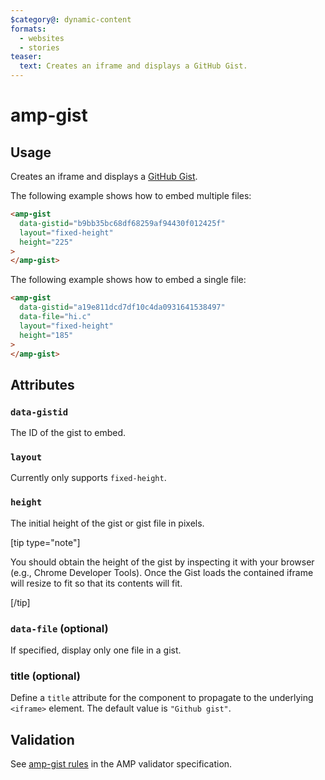 ```yaml
---
$category@: dynamic-content
formats:
  - websites
  - stories
teaser:
  text: Creates an iframe and displays a GitHub Gist.
---
```


# amp-gist

## Usage

Creates an iframe and displays a [GitHub Gist](https://docs.github.com/en/github/writing-on-github/creating-gists).

The following example shows how to embed multiple files:

```html
<amp-gist
  data-gistid="b9bb35bc68df68259af94430f012425f"
  layout="fixed-height"
  height="225"
>
</amp-gist>
```

The following example shows how to embed a single file:

```html
<amp-gist
  data-gistid="a19e811dcd7df10c4da0931641538497"
  data-file="hi.c"
  layout="fixed-height"
  height="185"
>
</amp-gist>
```

## Attributes

### `data-gistid`

The ID of the gist to embed.

### `layout`

Currently only supports `fixed-height`.

### `height`

The initial height of the gist or gist file in pixels.

[tip type="note"]

You should obtain the height of the gist by inspecting it with your browser
(e.g., Chrome Developer Tools). Once the Gist loads the contained iframe will
resize to fit so that its contents will fit.

[/tip]

### `data-file` (optional)

If specified, display only one file in a gist.

### title (optional)

Define a `title` attribute for the component to propagate to the underlying `<iframe>` element. The default value is `"Github gist"`.

## Validation

See [amp-gist rules](validator-amp-gist.protoascii) in the AMP validator specification.
